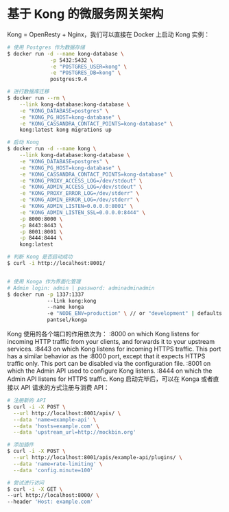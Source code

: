 # 基于 Kong 的微服务网关架构

Kong = OpenResty + Nginx，我们可以直接在 Docker 上启动 Kong 实例：

```sh
# 使用 Postgres 作为数据存储
$ docker run -d --name kong-database \
              -p 5432:5432 \
              -e "POSTGRES_USER=kong" \
              -e "POSTGRES_DB=kong" \
              postgres:9.4

# 进行数据库迁移
$ docker run --rm \
    --link kong-database:kong-database \
    -e "KONG_DATABASE=postgres" \
    -e "KONG_PG_HOST=kong-database" \
    -e "KONG_CASSANDRA_CONTACT_POINTS=kong-database" \
    kong:latest kong migrations up

# 启动 Kong
$ docker run -d --name kong \
    --link kong-database:kong-database \
    -e "KONG_DATABASE=postgres" \
    -e "KONG_PG_HOST=kong-database" \
    -e "KONG_CASSANDRA_CONTACT_POINTS=kong-database" \
    -e "KONG_PROXY_ACCESS_LOG=/dev/stdout" \
    -e "KONG_ADMIN_ACCESS_LOG=/dev/stdout" \
    -e "KONG_PROXY_ERROR_LOG=/dev/stderr" \
    -e "KONG_ADMIN_ERROR_LOG=/dev/stderr" \
    -e "KONG_ADMIN_LISTEN=0.0.0.0:8001" \
    -e "KONG_ADMIN_LISTEN_SSL=0.0.0.0:8444" \
    -p 8000:8000 \
    -p 8443:8443 \
    -p 8001:8001 \
    -p 8444:8444 \
    kong:latest

# 判断 Kong 是否启动成功
$ curl -i http://localhost:8001/


# 使用 Konga 作为界面化管理
# Admin login: admin | password: adminadminadmin
$ docker run -p 1337:1337
             --link kong:kong
             --name konga
             -e "NODE_ENV=production" \ // or "development" | defaults to 'development'
             pantsel/konga
```

Kong 使用的各个端口的作用依次为：
:8000 on which Kong listens for incoming HTTP traffic from your clients, and forwards it to your upstream services.
:8443 on which Kong listens for incoming HTTPS traffic. This port has a similar behavior as the :8000 port, except that it expects HTTPS traffic only. This port can be disabled via the configuration file.
:8001 on which the Admin API used to configure Kong listens.
:8444 on which the Admin API listens for HTTPS traffic.
Kong 启动完毕后，可以在 Konga 或者直接以 API 请求的方式注册与消费 API：

```sh
# 注册新的 API
$ curl -i -X POST \
  --url http://localhost:8001/apis/ \
  --data 'name=example-api' \
  --data 'hosts=example.com' \
  --data 'upstream_url=http://mockbin.org'

# 添加插件
$ curl -i -X POST \
  --url http://localhost:8001/apis/example-api/plugins/ \
  --data 'name=rate-limiting' \
  --data 'config.minute=100'

# 尝试进行访问
$ curl -i -X GET \
--url http://localhost:8000/ \
--header 'Host: example.com'
```
